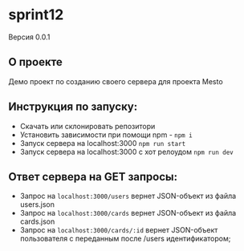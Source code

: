 # sprint12
Версия 0.0.1

## О проекте
Демо проект по созданию своего сервера для проекта Mesto

## Инструкция по запуску:
- Скачать или склонировать репозитори
- Установить зависимости при помощи npm - `npm i`
- Запуск сервера на localhost:3000 `npm run start`
- Запуск сервера на localhost:3000 с хот релоудом `npm run dev`

## Ответ сервера на GET запросы:
- Запрос на `localhost:3000/users` вернет JSON-объект из файла users.json
- Запрос на `localhost:3000/cards` вернет JSON-объект из файла cards.json
- Запрос на `localhost:3000/cards/:id` вернет JSON-объект пользователя с переданным после /users идентификатором;

